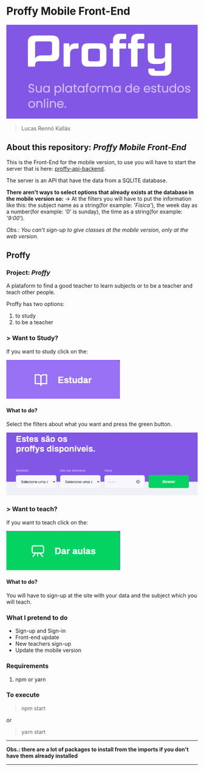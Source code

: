 # Proffy Mobile Front-End

![proffy](/readme_imgs/proffy.PNG)

> Lucas Rennó Kallás

## About this repository: *Proffy Mobile Front-End*

This is the Front-End for the mobile version, to use you will have to start the server that is here: [proffy-api-backend](https://github.com/lucasrennok/proffy-api-backend).

The server is an API that have the data from a SQLITE database.

**There aren't ways to select options that already exists at the database in the mobile version so:** -> At the filters you will have to put the information like this: the subject name as a string(for example: *'Física'*), the week day as a number(for example: *'0'* is sunday), the time as a string(for example: *'9:00'*).

*Obs.: You can't sign-up to give classes at the mobile version, only at the web version.*

## Proffy

### Project: *Proffy*
A plataform to find a good teacher to learn subjects or to be a teacher and teach other people.

Proffy has two options: 

1. to study
2. to be a teacher

### > Want to Study?
If you want to study click on the:

![study](/readme_imgs/study.PNG)

#### What to do?
Select the filters about what you want and press the green button.

![filters](/readme_imgs/filters.PNG)

### > Want to teach?
If you want to teach click on the:

![give_classes](/readme_imgs/give_classes.PNG)

#### What to do?
You will have to sign-up at the site with your data and the subject which you will teach.

### What I pretend to do
- Sign-up and Sign-in
- Front-end update
- New teachers sign-up
- Update the mobile version

### Requirements

1. npm or yarn

### To execute
> npm start

or

> yarn start

---

**Obs.: there are a lot of packages to install from the imports if you don't have them already installed**

---